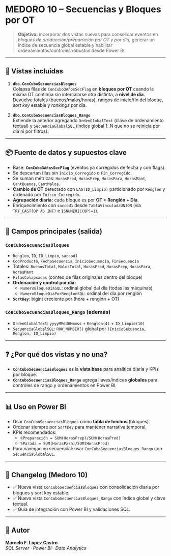 # MEDORO 10 – Secuencias y Bloques por OT

> **Objetivo:** incorporar dos vistas nuevas para consolidar eventos en *bloques de producción/preparación por OT y por día*, generar un índice de secuencia global estable y habilitar ordenamientos/controles robustos desde Power BI.

---

## 🧱 Vistas incluidas

1. **`dbo.ConCuboSecuenciasBloques`**  
   Colapsa filas de `ConCubo3AñosSecFlag` en **bloques por OT** cuando la misma OT continúa sin intercalarse otra distinta, a **nivel de día**.  
   Devuelve totales (buenos/malos/horas), rangos de inicio/fin del bloque, *sort key* estable y *rankings* por día.

2. **`dbo.ConCuboSecuenciasBloques_Rango`**  
   Extiende la anterior agregando `OrdenGlobalText` (clave de ordenamiento textual) y `SecuenciaGlobalSQL` (índice global 1..N que no se reinicia por día ni por filtros).

---

## 📦 Fuente de datos y supuestos clave
- Base: **`ConCubo3AñosSecFlag`** (eventos ya corregidos de fecha y con flags).  
- Se descartan filas sin `Inicio_Corregido` o `Fin_Corregido`.  
- Se suman métricas: `HorasProd`, `HorasPrep`, `HorasPara`, `HorasMant`, `CantBuenos`, `CantMalos`.  
- **Cambio de OT** detectado con `LAG(ID_Limpio)` particionado por `Renglon` y ordenado por `Inicio_Corregido`.  
- **Agrupación diaria:** cada bloque es por **OT + Renglón + Día**.  
- Enriquecimiento con `saccod1` desde `TablaVinculadaUNION` (vía `TRY_CAST(OP AS INT)` e `ISNUMERIC(OP)=1`).  

---

## 🔑 Campos principales (salida)

### `ConCuboSecuenciasBloques`
- `Renglon`, `ID`, `ID_Limpio`, `saccod1`  
- `CodProducto`, `FechaSecuencia`, `InicioSecuencia`, `FinSecuencia`  
- Totales: `BuenosTotal`, `MalosTotal`, `HorasProd`, `HorasPrep`, `HorasPara`, `HorasMant`  
- `FilasColapsadas` (conteo de filas originales dentro del bloque)  
- **Ordenación y control por día:**  
  - `NumeroBloqueDiaSQL`: ordinal global del día (todas las máquinas)  
  - `NumeroBloqueDiaPorRenglonSQL`: ordinal del día por renglón  
- **`SortKey`**: bigint creciente por (hora + renglón + OT)

### `ConCuboSecuenciasBloques_Rango` (además)
- `OrdenGlobalText`: `yyyyMMddHHmmss` + `Renglon(4)` + `ID_Limpio(10)`  
- `SecuenciaGlobalSQL`: `ROW_NUMBER()` global por `(InicioSecuencia, Renglon, ID_Limpio)`  

---

## ❓ ¿Por qué dos vistas y no una?
- **`ConCuboSecuenciasBloques`** es la **vista base** para analítica diaria y KPIs por bloque.  
- **`ConCuboSecuenciasBloques_Rango`** agrega llaves/índices **globales** para controles de rango y ordenamientos en Power BI.  

---

## 📊 Uso en Power BI
- Usar `ConCuboSecuenciasBloques` como **tabla de hechos** (bloques).  
- Ordenar siempre por `SortKey` para mantener narrativa temporal.  
- KPIs recomendados:  
  - `%Preparación = SUM(HorasPrep)/SUM(HorasProd)`  
  - `%Parada = SUM(HorasPara)/SUM(HorasProd)`  
- Para navegación secuencial: usar `ConCuboSecuenciasBloques_Rango` con `SecuenciaGlobalSQL`.  

---

## 📝 Changelog (Medoro 10)
- ✅ Nueva vista `ConCuboSecuenciasBloques` con consolidación diaria por bloques y sort key estable.  
- ✅ Nueva vista `ConCuboSecuenciasBloques_Rango` con índice global y clave textual.  
- ✅ Guía de integración con Power BI y validaciones SQL.  

---

## 👤 Autor
**Marcelo F. López Castro**  
_SQL Server · Power BI · Data Analytics_

